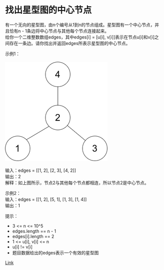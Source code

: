 <h1>找出星型图的中心节点</h1>

有一个无向的星型图，由n个编号从1到n的节点组成。星型图有一个中心节点，并且恰有n - 1条边将中心节点与其他每个节点连接起来。</br>
给你一个二维整数数组edges，其中edges[i] = [u[i], v[i]]表示在节点u[i]和v[i]之间存在一条边。请你找出并返回edges所表示星型图的中心节点。</br>

示例1：</br>
</br>![](./image/1.png)</br></br>
输入：edges = [[1, 2], [2, 3], [4, 2]]</br>
输出：2</br>
解释：如上图所示，节点2与其他每个节点都相连，所以节点2是中心节点。</br>

示例2：</br>
输入：edges = [[1, 2], [5, 1], [1, 3], [1, 4]]</br>
输出：1</br>

提示：
- 3 <= n <= 10^5
- edges.length == n - 1
- edges[i].length == 2
- 1 <= u[i], v[i] <= n
- u[i] != v[i]
- 题目数据给出的edges表示一个有效的星型图

[Link](https://leetcode-cn.com/problems/find-center-of-star-graph/)